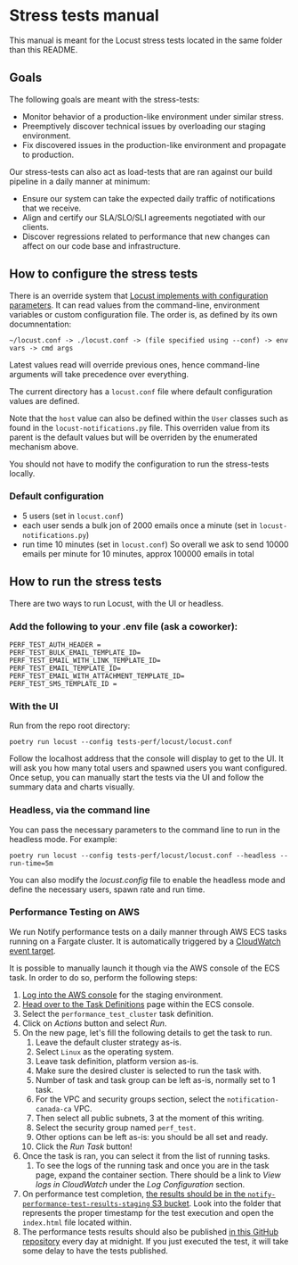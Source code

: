 # Stress tests manual

This manual is meant for the Locust stress tests located in the same folder than this README.

## Goals

The following goals are meant with the stress-tests:

* Monitor behavior of a production-like environment under similar stress.
* Preemptively discover technical issues by overloading our staging environment.
* Fix discovered issues in the production-like environment and propagate to production.

Our stress-tests can also act as load-tests that are ran against our build pipeline in a daily manner at minimum:

* Ensure our system can take the expected daily traffic of notifications that we receive.
* Align and certify our SLA/SLO/SLI agreements negotiated with our clients.
* Discover regressions related to performance that new changes can affect on our code base and infrastructure.

## How to configure the stress tests

There is an override system that [Locust implements with configuration parameters](https://docs.locust.io/en/stable/configuration.html). It can read values from the command-line, environment variables or custom configuration file. The order is, as defined by its own documnentation:

```doc
~/locust.conf -> ./locust.conf -> (file specified using --conf) -> env vars -> cmd args
```

Latest values read will override previous ones, hence command-line arguments will take precedence over everything.

The current directory has a `locust.conf` file where default configuration values are defined.

Note that the `host` value can also be defined within the `User` classes such as found in the `locust-notifications.py` file. This overriden value from its parent is the default values but will be overriden by the enumerated mechanism above.

You should not have to modify the configuration to run the stress-tests locally.

### Default configuration

- 5 users (set in `locust.conf`)
- each user sends a bulk jon of 2000 emails once a minute (set in `locust-notifications.py`)
- run time 10 minutes (set in `locust.conf`)
So overall we ask to send 10000 emails per minute for 10 minutes, approx 100000 emails in total

## How to run the stress tests

There are two ways to run Locust, with the UI or headless.

### Add the following to your .env file (ask a coworker):

```
PERF_TEST_AUTH_HEADER =
PERF_TEST_BULK_EMAIL_TEMPLATE_ID=
PERF_TEST_EMAIL_WITH_LINK_TEMPLATE_ID=
PERF_TEST_EMAIL_TEMPLATE_ID=
PERF_TEST_EMAIL_WITH_ATTACHMENT_TEMPLATE_ID=
PERF_TEST_SMS_TEMPLATE_ID =
```

### With the UI

Run from the repo root directory:

```shell
poetry run locust --config tests-perf/locust/locust.conf
```

Follow the localhost address that the console will display to get to the UI. It will ask you how many total users and spawned users you want configured. Once setup, you can manually start the tests via the UI and follow the summary data and charts visually.

### Headless, via the command line

You can pass the necessary parameters to the command line to run in the headless mode. For example:

```shell
poetry run locust --config tests-perf/locust/locust.conf --headless --run-time=5m
```

You can also modify the *locust.config* file to enable the headless mode and define the necessary users, spawn rate and run time.

### Performance Testing on AWS

We run Notify performance tests on a daily manner through AWS ECS tasks
running on a Fargate cluster. It is automatically triggered by a
[CloudWatch event target](https://github.com/cds-snc/notification-terraform/blob/a5fcbf0d0e2ff5cd78952bf5c8f9f2dfd5d3c93c/aws/performance-test/cloudwatch.tf#L10).

It is possible to manually launch it though via the AWS console of the
ECS task. In order to do so, perform the following steps:

1. [Log into the AWS console](https://cds-snc.awsapps.com/start#/)
   for the staging environment.
2. [Head over to the Task Definitions](https://ca-central-1.console.aws.amazon.com/ecs/home?region=ca-central-1#/taskDefinitions)
   page within the ECS console.
3. Select the `performance_test_cluster` task definition.
4. Click on *Actions* button and select *Run*.
5. On the new page, let's fill the following details to get the task
   to run.
   1. Leave the default cluster strategy as-is.
   2. Select `Linux` as the operating system.
   3. Leave task definition, platform version as-is.
   4. Make sure the desired cluster is selected to run the task with.
   5. Number of task and task group can be left as-is, normally set to 1 task.
   6. For the VPC and security groups section, select the `notification-canada-ca` VPC.
   7. Then select all public subnets, 3 at the moment of this writing.
   8. Select the security group named `perf_test`.
   9. Other options can be left as-is: you should be all set and ready.
   10. Click the *Run Task* button!
6. Once the task is ran, you can select it from the list of running tasks.
    1. To see the logs of the running task and once you are in the task page, expand the container section. There should be a link to *View logs in CloudWatch* under the *Log Configuration* section.
7. On performance test completion, [the results should be in the `notify-performance-test-results-staging` S3 bucket](https://s3.console.aws.amazon.com/s3/buckets/notify-performance-test-results-staging?region=ca-central-1&tab=objects). Look into the folder that represents the proper timestamp for the test execution and open the `index.html` file located within.
8. The performance tests results should also be published [in this GitHub repository](https://github.com/cds-snc/notification-performance-test-results) every day at midnight. If you just executed the test, it will take some delay to have the tests published.
